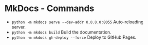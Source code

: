 # MkDocs - Commands

- `python -m mkdocs serve --dev-addr 0.0.0.0:8055` Auto-reloading server.
- `python -m mkdocs build` Build the documentation.
- `python -m mkdocs gh-deploy --force` Deploy to GitHub Pages.
